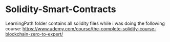 # Solidity-Smart-Contracts

LearningPath folder contains all solidity files while i was doing the following course:
https://www.udemy.com/course/the-complete-solidity-course-blockchain-zero-to-expert/
